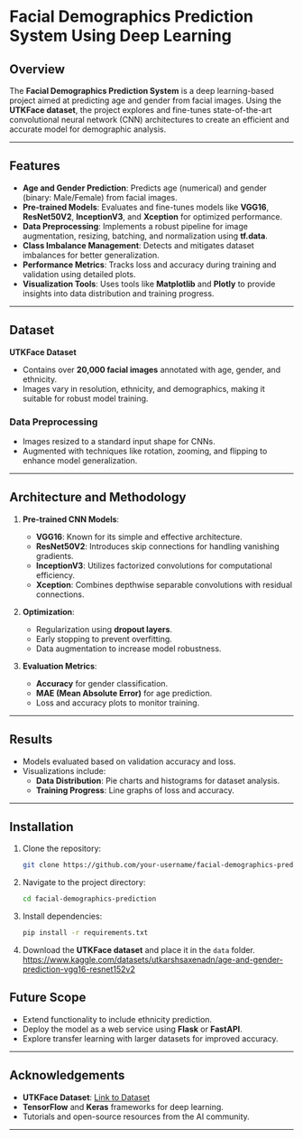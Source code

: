 # Facial Demographics Prediction System Using Deep Learning

## Overview
The **Facial Demographics Prediction System** is a deep learning-based project aimed at predicting age and gender from facial images. Using the **UTKFace dataset**, the project explores and fine-tunes state-of-the-art convolutional neural network (CNN) architectures to create an efficient and accurate model for demographic analysis.

---

## Features
- **Age and Gender Prediction**: Predicts age (numerical) and gender (binary: Male/Female) from facial images.
- **Pre-trained Models**: Evaluates and fine-tunes models like **VGG16**, **ResNet50V2**, **InceptionV3**, and **Xception** for optimized performance.
- **Data Preprocessing**: Implements a robust pipeline for image augmentation, resizing, batching, and normalization using **tf.data**.
- **Class Imbalance Management**: Detects and mitigates dataset imbalances for better generalization.
- **Performance Metrics**: Tracks loss and accuracy during training and validation using detailed plots.
- **Visualization Tools**: Uses tools like **Matplotlib** and **Plotly** to provide insights into data distribution and training progress.

---

## Dataset
**UTKFace Dataset**
- Contains over **20,000 facial images** annotated with age, gender, and ethnicity.
- Images vary in resolution, ethnicity, and demographics, making it suitable for robust model training.

### Data Preprocessing
- Images resized to a standard input shape for CNNs.
- Augmented with techniques like rotation, zooming, and flipping to enhance model generalization.

---

## Architecture and Methodology
1. **Pre-trained CNN Models**:
   - **VGG16**: Known for its simple and effective architecture.
   - **ResNet50V2**: Introduces skip connections for handling vanishing gradients.
   - **InceptionV3**: Utilizes factorized convolutions for computational efficiency.
   - **Xception**: Combines depthwise separable convolutions with residual connections.

2. **Optimization**:
   - Regularization using **dropout layers**.
   - Early stopping to prevent overfitting.
   - Data augmentation to increase model robustness.

3. **Evaluation Metrics**:
   - **Accuracy** for gender classification.
   - **MAE (Mean Absolute Error)** for age prediction.
   - Loss and accuracy plots to monitor training.

---

## Results
- Models evaluated based on validation accuracy and loss.
- Visualizations include:
  - **Data Distribution**: Pie charts and histograms for dataset analysis.
  - **Training Progress**: Line graphs of loss and accuracy.

---

## Installation
1. Clone the repository:
   ```bash
   git clone https://github.com/your-username/facial-demographics-prediction.git
   ```
2. Navigate to the project directory:
   ```bash
   cd facial-demographics-prediction
   ```
3. Install dependencies:
   ```bash
   pip install -r requirements.txt
   ```
4. Download the **UTKFace dataset** and place it in the `data` folder.
https://www.kaggle.com/datasets/utkarshsaxenadn/age-and-gender-prediction-vgg16-resnet152v2


## Future Scope
- Extend functionality to include ethnicity prediction.
- Deploy the model as a web service using **Flask** or **FastAPI**.
- Explore transfer learning with larger datasets for improved accuracy.


---

## Acknowledgements
- **UTKFace Dataset**: [Link to Dataset](https://www.kaggle.com/datasets/utkarshsaxenadn/age-and-gender-prediction-vgg16-resnet152v2)
- **TensorFlow** and **Keras** frameworks for deep learning.
- Tutorials and open-source resources from the AI community.

---

